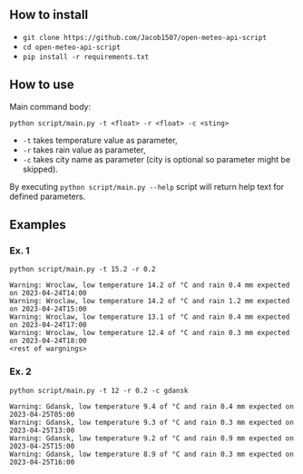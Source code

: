 ## How to install 
* `git clone https://github.com/Jacob1507/open-meteo-api-script`
* `cd open-meteo-api-script`
* `pip install -r requirements.txt`
## How to use
Main command body:

`python script/main.py -t <float> -r <float> -c <sting>`
* `-t` takes temperature value as parameter,
* `-r` takes rain value as parameter,
* `-c` takes city name as parameter (city is optional so parameter might be skipped).

By executing `python script/main.py --help` script will return help text for defined parameters.

## Examples
### Ex. 1
`python script/main.py -t 15.2 -r 0.2`

```
Warning: Wroclaw, low temperature 14.2 of °C and rain 0.4 mm expected on 2023-04-24T14:00
Warning: Wroclaw, low temperature 14.2 of °C and rain 1.2 mm expected on 2023-04-24T15:00
Warning: Wroclaw, low temperature 13.1 of °C and rain 0.4 mm expected on 2023-04-24T17:00
Warning: Wroclaw, low temperature 12.4 of °C and rain 0.3 mm expected on 2023-04-24T18:00
<rest of wargnings>
```

### Ex. 2
`python script/main.py -t 12 -r 0.2 -c gdansk`

```
Warning: Gdansk, low temperature 9.4 of °C and rain 0.4 mm expected on 2023-04-25T05:00
Warning: Gdansk, low temperature 9.3 of °C and rain 0.3 mm expected on 2023-04-25T13:00
Warning: Gdansk, low temperature 9.2 of °C and rain 0.9 mm expected on 2023-04-25T15:00
Warning: Gdansk, low temperature 8.9 of °C and rain 0.3 mm expected on 2023-04-25T16:00
```



